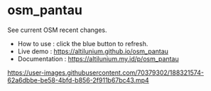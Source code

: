 # osm_pantau
See current OSM recent changes.

* How to use  : click the blue button to refresh.
* Live demo : https://altilunium.github.io/osm_pantau
* Documentation : https://altilunium.my.id/p/osm_pantau

https://user-images.githubusercontent.com/70379302/188321574-62a6dbbe-be58-4bfd-b856-2f911b67bc43.mp4

